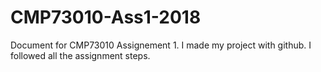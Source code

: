 # CMP73010-Ass1-2018
Document for CMP73010 Assignement 1.
I made my project with github.
I followed all the assignment steps.

